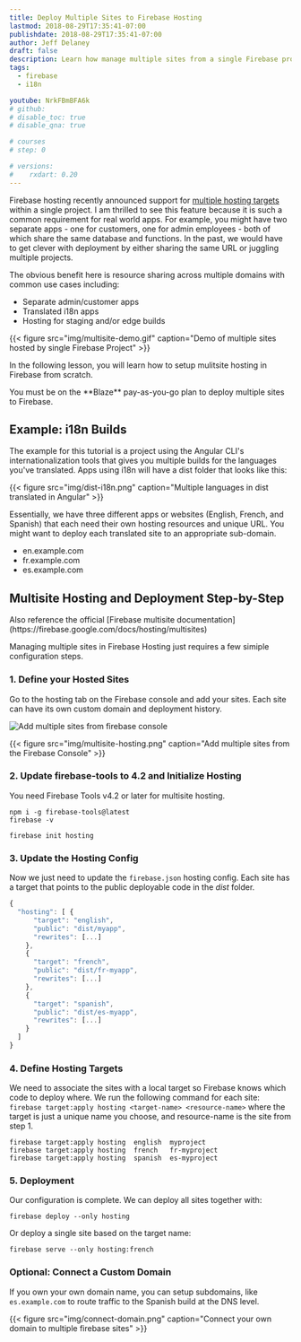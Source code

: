 ```yaml
---
title: Deploy Multiple Sites to Firebase Hosting
lastmod: 2018-08-29T17:35:41-07:00
publishdate: 2018-08-29T17:35:41-07:00
author: Jeff Delaney
draft: false
description: Learn how manage multiple sites from a single Firebase project
tags:
  - firebase
  - i18n

youtube: NrkFBmBFA6k
# github:
# disable_toc: true
# disable_qna: true

# courses
# step: 0

# versions:
#    rxdart: 0.20
---
```


Firebase hosting recently announced support for [multiple hosting targets](https://firebase.googleblog.com/2018/08/one-project-multiple-sites-plus-boost.html) within a single project. I am thrilled to see this feature because it is such a common requirement for real world apps. For example, you might have two separate apps - one for customers, one for admin employees - both of which share the same database and functions. In the past, we would have to get clever with deployment by either sharing the same URL or juggling multiple projects.

The obvious benefit here is resource sharing across multiple domains with common use cases including:

- Separate admin/customer apps
- Translated i18n apps
- Hosting for staging and/or edge builds

{{< figure src="img/multisite-demo.gif" caption="Demo of multiple sites hosted by single Firebase Project" >}}

In the following lesson, you will learn how to setup mulitsite hosting in Firebase from scratch.

<p class="tip">You must be on the **Blaze** pay-as-you-go plan to deploy multiple sites to Firebase.</p>

## Example: i18n Builds

The example for this tutorial is a project using the Angular CLI's internationalization tools that gives you multiple builds for the languages you've translated. Apps using i18n will have a dist folder that looks like this:

{{< figure src="img/dist-i18n.png" caption="Multiple languages in dist translated in Angular" >}}

Essentially, we have three different apps or websites (English, French, and Spanish) that each need their own hosting resources and unique URL. You might want to deploy each translated site to an appropriate sub-domain.

- en.example.com
- fr.example.com
- es.example.com

## Multisite Hosting and Deployment Step-by-Step

<p class="tip">Also reference the official [Firebase multisite documentation](https://firebase.google.com/docs/hosting/multisites)</p>

Managing multiple sites in Firebase Hosting just requires a few simiple configuration steps.

### 1. Define your Hosted Sites

Go to the hosting tab on the Firebase console and add your sites. Each site can have its own custom domain and deployment history.

<img class="content-image" src="/images/multisite-hosting.png" alt="Add multiple sites from firebase console" />

{{< figure src="img/multisite-hosting.png" caption="Add multiple sites from the Firebase Console" >}}

### 2. Update firebase-tools to 4.2 and Initialize Hosting

You need Firebase Tools v4.2 or later for multisite hosting.

```shell
npm i -g firebase-tools@latest
firebase -v

firebase init hosting
```

### 3. Update the Hosting Config

Now we just need to update the `firebase.json` hosting config. Each site has a target that points to the public deployable code in the _dist_ folder.

```js
{
  "hosting": [ {
      "target": "english",
      "public": "dist/myapp",
      "rewrites": [...]
    },
    {
      "target": "french",
      "public": "dist/fr-myapp",
      "rewrites": [...]
    },
    {
      "target": "spanish",
      "public": "dist/es-myapp",
      "rewrites": [...]
    }
  ]
}
```

### 4. Define Hosting Targets

We need to associate the sites with a local target so Firebase knows which code to deploy where. We run the following command for each site: `firebase target:apply hosting <target-name> <resource-name>` where the target is just a unique name you choose, and resource-name is the site from step 1.

```shell
firebase target:apply hosting  english  myproject
firebase target:apply hosting  french   fr-myproject
firebase target:apply hosting  spanish  es-myproject
```

### 5. Deployment

Our configuration is complete. We can deploy all sites together with:

```shell
firebase deploy --only hosting
```

Or deploy a single site based on the target name:

```shell
firebase serve --only hosting:french
```

### Optional: Connect a Custom Domain

If you own your own domain name, you can setup subdomains, like `es.example.com` to route traffic to the Spanish build at the DNS level.

{{< figure src="img/connect-domain.png" caption="Connect your own domain to multiple firebase sites" >}}
